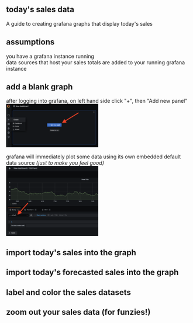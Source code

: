## today's sales data

A guide to creating grafana graphs that display today's sales

## assumptions

you have a grafana instance running\
data sources that host your sales totals are added to your running grafana instance 

## add a blank graph

after logging into grafana, on left hand side click "+", then "Add new panel" 
<img src="/images/add-blank-graph.png" width=50% height=50%>

grafana will immediately plot some data using its own embedded default data source _(just to make you feel good)_
<img src="/images/default-datasource.png" width=50% height=50%>

## import today's sales into the graph

## import today's forecasted sales into the graph

## label and color the sales datasets

## zoom out your sales data (for funzies!) 

